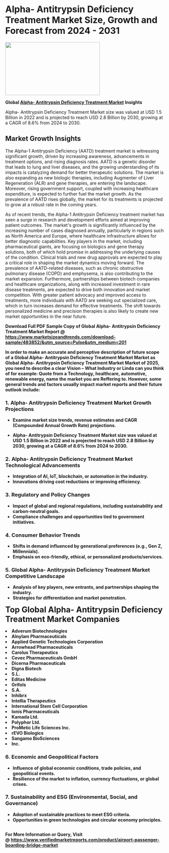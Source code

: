 <H1>Alpha- Antitrypsin Deficiency Treatment Market Size, Growth and Forecast from 2024 - 2031</H1><img class="aligncenter size-medium wp-image-584254" src="https://thirdeyenews.in/wp-content/uploads/2024/09/Global-Market-Research-300x168.jpeg" alt="" width="300" height="168" /><p><strong>Global&nbsp;<a href="https://www.marketsizeandtrends.com/download-sample/483852/&amp;utm_source=Pulse&amp;utm_medium=201">Alpha- Antitrypsin Deficiency Treatment Market</a> Insights</strong></p><p>Alpha- Antitrypsin Deficiency Treatment Market size was valued at USD 1.5 Billion in 2022 and is projected to reach USD 2.8 Billion by 2030, growing at a CAGR of 8.6% from 2024 to 2030.</p><p><h2>Market Growth Insights</h2> <p>The Alpha-1 Antitrypsin Deficiency (AATD) treatment market is witnessing significant growth, driven by increasing awareness, advancements in treatment options, and rising diagnosis rates. AATD is a genetic disorder that leads to lung and liver diseases, and the growing understanding of its impacts is catalyzing demand for better therapeutic solutions. The market is also expanding as new biologic therapies, including Augmenter of Liver Regeneration (ALR) and gene therapies, are entering the landscape. Moreover, rising government support, coupled with increasing healthcare expenditure, is expected to further fuel the market growth. As the prevalence of AATD rises globally, the market for its treatments is projected to grow at a robust rate in the coming years.</p> <p><strong></strong></p> <p>As of recent trends, the Alpha-1 Antitrypsin Deficiency treatment market has seen a surge in research and development efforts aimed at improving patient outcomes. The market's growth is significantly influenced by the increasing number of cases diagnosed annually, particularly in regions such as North America and Europe, where healthcare infrastructure allows for better diagnostic capabilities. Key players in the market, including pharmaceutical giants, are focusing on biologics and gene therapy solutions, both of which hold promise in addressing the underlying causes of the condition. Clinical trials and new drug approvals are expected to play a critical role in shaping the market dynamics moving forward. The prevalence of AATD-related diseases, such as chronic obstructive pulmonary disease (COPD) and emphysema, is also contributing to the market expansion. Furthermore, partnerships between biotech companies and healthcare organizations, along with increased investment in rare disease treatments, are expected to drive both innovation and market competition. With greater patient advocacy and improved access to treatments, more individuals with AATD are seeking out specialized care, which in turn increases demand for effective treatments. The shift towards personalized medicine and precision therapies is also likely to create new market opportunities in the near future.</p> <p><strong></p><p><span class=""><strong>Download Full PDF Sample Copy of Global Alpha- Antitrypsin Deficiency Treatment Market Report</strong> @ <a href="https://www.marketsizeandtrends.com/download-sample/483852/&amp;utm_source=Pulse&amp;utm_medium=201" target="_blank">https://www.marketsizeandtrends.com/download-sample/483852/&amp;utm_source=Pulse&amp;utm_medium=201</a></span></p><p>In order to make an accurate and perceptive description of future scope of a Global&nbsp;Alpha- Antitrypsin Deficiency Treatment Market Market as Global&nbsp;Alpha- Antitrypsin Deficiency Treatment Market Market of 2025, you need to describe a clear Vision &ndash; What Industry or Linda can you think of for example: Quote from a Technology, healthcare, automotive, renewable energy, name the market you are Reffering to. However, some general trends and factors usually impact market reports and their future outlook include:</p><h3>1.&nbsp;<strong>Alpha- Antitrypsin Deficiency Treatment Market Growth Projections</strong></h3><ul><li>Examine market size trends, revenue estimates and CAGR (Compounded Annual Growth Rate) projections.</li><li><p>Alpha- Antitrypsin Deficiency Treatment Market size was valued at USD 1.5 Billion in 2022 and is projected to reach USD 2.8 Billion by 2030, growing at a CAGR of 8.6% from 2024 to 2030.</p></li></ul><h3>2.&nbsp;<strong>Alpha- Antitrypsin Deficiency Treatment Market Technological Advancements</strong></h3><ul><li>Integration of AI, IoT, blockchain, or automation in the industry.</li><li>Innovations driving cost reductions or improving efficiency.</li></ul><h3>3.&nbsp;<strong>Regulatory and Policy Changes</strong></h3><ul><li>Impact of global and regional regulations, including sustainability and carbon-neutral goals.</li><li>Compliance challenges and opportunities tied to government initiatives.</li></ul><h3>4.&nbsp;<strong>Consumer Behavior Trends</strong></h3><ul><li>Shifts in demand influenced by generational preferences (e.g., Gen Z, Millennials).</li><li>Emphasis on eco-friendly, ethical, or personalized products/services.</li></ul><h3>5.&nbsp;<strong>Global Alpha- Antitrypsin Deficiency Treatment Market Competitive Landscape</strong></h3><ul><li>Analysis of key players, new entrants, and partnerships shaping the industry.</li><li>Strategies for differentiation and market penetration.</li></ul><p data-pm-slice="1 1 []"><span style="color: inherit; font-family: inherit; font-size: 25px;">Top Global Alpha- Antitrypsin Deficiency Treatment Market Companies</span></p><div class="" data-test-id=""><p><li>Adverum Biotechnologies</li><li> Alnylam Pharmaceuticals</li><li> Applied Genetic Technologies Corporation</li><li> Arrowhead Pharmaceuticals</li><li> Carolus Therapeutics</li><li> Cevec Pharmaceuticals GmbH</li><li> Dicerna Pharmaceuticals</li><li> Digna Biotech</li><li> S.L.</li><li> Editas Medicine</li><li> Grifols</li><li> S.A.</li><li> Inhibrx</li><li> Intellia Therapeutics</li><li> International Stem Cell Corporation</li><li> Ionis Pharmaceuticals</li><li> Kamada Ltd.</li><li> Polyphor Ltd.</li><li> ProMetic Life Sciences Inc.</li><li> rEVO Biologics</li><li> Sangamo BioSciences</li><li> Inc.</li></p></div><h3>6.&nbsp;<strong>Economic and Geopolitical Factors</strong></h3><ul><li>Influence of global economic conditions, trade policies, and geopolitical events.</li><li>Resilience of the market to inflation, currency fluctuations, or global crises.</li></ul><h3>7.&nbsp;<strong>Sustainability and ESG (Environmental, Social, and Governance)</strong></h3><ul><li>Adoption of sustainable practices to meet ESG criteria.</li><li>Opportunities in green technologies and circular economy principles.</li></ul><h2><strong style="font-size: 14px;">For More Information or Query, Visit @&nbsp;</strong><a style="background-color: #ffffff; font-size: 14px;" href="https://www.marketsizeandtrends.com/report/alpha-antitrypsin-deficiency-treatment-market/" target="_blank">https://www.verifiedmarketreports.com/product/airport-passenger-boarding-bridge-market</a></h2>
